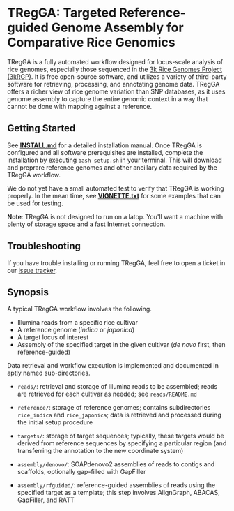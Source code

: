 # TRegGA: Targeted Reference-guided Genome Assembly for Comparative Rice Genomics

TRegGA is a fully automated workflow designed for locus-scale analysis of rice genomes, especially those sequenced in the [3k Rice Genomes Project (3kRGP)](http://gigadb.org/dataset/200001).
It is free open-source software, and utilizes a variety of third-party software for retrieving, processing, and annotating genome data.
TRegGA offers a richer view of rice genome variation than SNP databases, as it uses genome assembly to capture the entire genomic context in a way that cannot be done with mapping against a reference.

## Getting Started

See **[INSTALL.md](INSTALL.md)** for a detailed installation manual.
Once TRegGA is configured and all software prerequisites are installed, complete the installation by executing `bash setup.sh` in your terminal.
This will download and preprare reference genomes and other ancillary data required by the TRegGA workflow.

We do not yet have a small automated test to verify that TRegGA is working properly.
In the mean time, see **[VIGNETTE.txt](VIGNETTE.txt)** for some examples that can be used for testing.

**Note**: TRegGA is not designed to run on a latop.
You'll want a machine with plenty of storage space and a fast Internet connection.

## Troubleshooting

If you have trouble installing or running TRegGA, feel free to open a ticket in our [issue tracker](https://github.com/BrendelGroup/TRegGA/issues).

## Synopsis

A typical TRegGA workflow involves the following.

- Illumina reads from a specific rice cultivar
- A reference genome (*indica* or *japonica*)
- A target locus of interest
- Assembly of the specified target in the given cultivar (*de novo* first, then reference-guided)

Data retrieval and workflow execution is implemented and documented in aptly named sub-directories.

- `reads/`: retrieval and storage of Illumina reads to be assembled;
  reads are retrieved for each cultivar as needed;
  see `reads/README.md`

- `reference/`: storage of reference genomes;
  contains subdirectories `rice_indica` and `rice_japonica`;
  data is retrieved and processed during the initial setup procedure

- `targets/`: storage of target sequences;
  typically, these targets would be derived from reference sequences by specifying a particular region (and transferring the annotation to the new coordinate system)

- `assembly/denovo/`: SOAPdenovo2 assemblies of reads to contigs and scaffolds, optionally gap-filled with GapFiller

- `assembly/rfguided/`: reference-guided assemblies of reads using the specified target as a template;
  this step involves AlignGraph, ABACAS, GapFiller, and RATT
